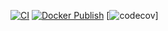 [![CI](https://github.com/PMateo0/Pokemon_api/actions/workflows/CI.yml/badge.svg)](https://github.com/PMateo0/Pokemon_api/actions/workflows/CI.yml)
[![Docker Publish](https://github.com/PMateo0/Pokemon_api/actions/workflows/docker-publish.yml/badge.svg)](https://github.com/PMateo0/Pokemon_api/actions/workflows/docker-publish.yml)
[![codecov](https://codecov.io/gh/PMateo0/Pokemon_api/graph/badge.svg?token=965V01ZSMR)]
